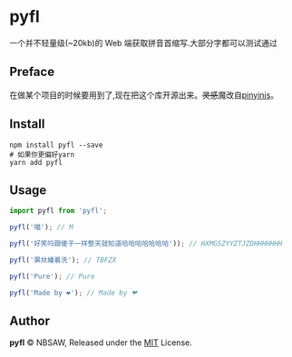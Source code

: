 # pyfl

一个并不轻量级(~20kb)的 Web 端获取拼音首缩写.大部分字都可以测试通过

## Preface

在做某个项目的时候要用到了,现在把这个库开源出来。~~灵感~~魔改自[pinyinjs](https://github.com/sxei/pinyinjs)。

## Install

```shell
npm install pyfl --save
# 如果你更偏好yarn
yarn add pyfl
```

## Usage

```js
import pyfl from 'pyfl';

pyfl('喵'); // M

pyfl('好笑吗跟傻子一样整天就知道哈哈哈哈哈哈哈')); // HXMGSZYYZTJZDHHHHHHH

pyfl('罤夶繙着洗'); // TBFZX

pyfl('Pure'); // Pure

pyfl('Made by ❤'); // Made by ❤
```

## Author

**pyfl** © NBSAW, Released under the [MIT](https://github.com/Nbsaw/pyfl/blob/master/LICENSE) License.
